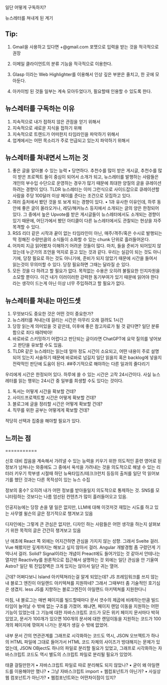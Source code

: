 
일단 어떻게 구독하지?

뉴스레터를 쳐내게 된 계기

## Tip:
1. Gmail을 사용하고 있다면 <handle>+<identifier>@gmail.com 포맷으로 입력을 받는 것을 적극적으로 권장

2. 이메일 클라이언트의 분류 기능을 적극적으로 이용한다.
3. Glasp 이라는 Web Highlighter를 이용해서 인상 깊은 부분은 줄치고, 한 곳에 모아둔다.
4. 아카이빙 된 것들 일부는 계속 모아두었다가, 필요할때 인용할 수 있도록 한다.

## 뉴스레터를 구독하는 이유
1. 지속적으로 내가 접하지 않은 관점을 얻기 위해서
2. 지속적으로 새로운 지식을 접하기 위해
3. 지속적으로 트렌드가 어떠한지 타임라인을 파악하기 위해서
4. 업계에서는 어떤 목소리가 주로 언급되고 있는지 파악하기 위해서

## 뉴스레터를 쳐내면서 느끼는 것
1. 좋은 글을 알아볼 수 있는 능력
	• 당연하다. 추천수를 많이 받은 게시글,  추천수를 많이 받은 프로젝트 들이 중심이 되어서 소개가 되고, 뉴스레터를 발행하는 사람들은 개인의 부수입 수단으로 운영하는 경우가 많기 때문에 최대한 양질의 글을 큐레이션 하려는 경향이 있다. TLDR 뉴스레터는 이미 그런식으로 사이드잡으로 큐레이션할 사람을 주당 100달러 이상 페이를 준다는 조건으로 모집하고 있다.
2. 여러 출처에서 봤던 것을 또 보게 되는 경향이 있다.
	• 1과 유사한 이유인데, 하루 동안에 좋은 글이 올라오거나, 레딧/해커뉴스 등지에서 소개되는 글의 양은 한정되어있다.  그 중에서 높은 Upvote를 받은 게시글들이 뉴스레터에서도 소개되는 경향이 있기 때문에, 어딘가에서 봤던 아티클이 다른 뉴스레터에서도 관찰되는 현상을 자주 목격할 수 있다.
3. RSS 리더 같은 시작과 끝이 없는 타임라인이 아닌, 매주/격주/혹은 수시로 발행되는 딱 정해진 수량만큼의 소식들이 소화할 수 있는 chunk 단위로 흘러들어온다.
4. 어차피 지금 읽어봤자 이해하기 어려운 것들이 많다. 마치, 들을 준비가 되어있지 않았는데 누군가의 조언을 억지로 듣고 있는 것과 같다. 우리는 실감이 되는 것도 아니기에, 당장 필요로 하는 것도 아니기에, 준비가 되지 않았기 때문에 시간을 들여서 읽는것이 무의미할 수 있다. 당장 필요하면 그때는 달라질 순  있다.
5. 모든 것을 다 하려고 할 필요가 없다. 목적없는 수용은 오히려 불필요한 인지자원을 소모할 뿐이다. 이건 내가 이러이러한 강력한 동기부여가 있기 때문에 읽어야 한다라는 생각이 드는게 아닌 이상 너무 주입하려고 할 필요가 없다.



## 뉴스레터를 쳐내는 마인드셋
1. 무엇보다도 중요한  것은 어떤 것이 중요한가?
2. 뉴스레터를 쳐내는데 걸리는 시간은 아무리 오래 걸려도 1시간
3. 당장 읽는게 의미있을 것 같은데, 이후에 좋은 참고자료가 될 것 같다면? 일단 분류함으로 죄다 때려박아!
4. 바로바로 스키밍하기 어렵다고 판단되는 글이라면 ChatGPT에 요약 질의를 넣어보고 판단을 유보할 수도 있음.
5. TLDR  같은 뉴스레터는 읽는데 얼마 정도 시간이 소요되고, 어떤 내용이 주로 설명되어 있는지 서술하기 때문에 바로바로 넘길지 일단 읽을지 혹은 backlog에 넣을지 전략적인 판단에 도움이 된다.
##주기적으로 해야하는 다른 일과의 줄다리기

우리에게 시간은 한정되어 있다. 하루에 쓸 수 있는 시간은 고작 24시간이다.
사실 뉴스레터를 읽는 행위는 24시간 중 일부를 희생할 수도 있다는 것이다.

1. 독서는 어떻게 시간을 확보할 건데?
2. 사이드프로젝트할 시간은 어떻게 확보할 건데?
3. 블로그에 글을 정리할 시간은 어떻게 확보할 건데?
4. 직무를 위한 공부는 어떻게게 확보할 건데?

적당히 선택과 집중을 해야할 필요가 있다.

## 느끼는 점


===========


신호 대비 잡음을 계속해서 가려낼 수 있는 능력을 키우기 위한  의도적인  휸련
영어로 된 정보가 넘쳐나는 와중에도 그 중에서 옥석을 가려내는 것을 의도적으로  해낼  수  있는 리터러 키우기
학부생 시절때 하던 뉴욕타임즈/테크크런치 등등의 출처를 일단 막 읽어보기를 했던 것과는 다른 목적성이 있는 뉴스 수집

정보의 홍수? 오히려 내가 어떤 정보를 받아들일지 의도적으로 통제하는 것.
SNS를 모니터링하는 것보다는 나름 엄선된 컨텐츠가 많이 흘러들어오고 있음.

인공지능에는 당장 손을 댈 일은 없지만, LLM에 대해 이것저것 재밌는 시도를 하고 있는 사무엘 윌슨의 글은 정기적으로 챙겨보고 있음

디자인에는 그렇게 큰 관심은 없지만, 디자인 하는 사람들은 어떤 생각을 하는지 살펴보기 위한 목적의 글은 간간히 챙겨보고 있음


난 애초에 React 쪽 외에는 어지간하면 관심을 가지지 않는 성향.
그래서 Svelte 걸러.
Vue 해봤지만 깊게까지는 해보고 싶지 않아서 걸러.
Angular 개발경험 좀 구렸던게 기억나서 걸러.
Solid? Signal이라는 개념이 Preact에도 들어가있는 것 같아서 안테나는 열지만 Reactivity를 원론적으로 접근해서 설명하는 것 외에는 일단 관심을 안 기울여
Astro? 일단 뭐 진입장벽은 크게 있지는 않아서 일단 귀는 열어.

근데?  어쩌다보니 Island 아키텍쳐라는걸 알게 되었는데?  JS 프레임워크를 쓰지 않는 내 블로그 엔진이 아일랜드 아키텍쳐를 지원하네? 그래서 그때부터 좀 기술적인 호기심은 생겼지. less JS를 지향하는 블로그엔진이 아일랜드 아키텍쳐를 지원한다니

마침, 내 블로그는 매번 페이지를 빌드할때마다 문서 갯수의 제곱에 비례하는만큼 빌드타임이 늘어날 수  밖에 없는 구조를 가졌어.  왜냐면, 페이지 랜덤 이동을 지원하는 어떤 기능이 있었는데 그 기능에 대한 자바스크립트 코드가 모든 위키 페이지 문서마다 박혀있었고, 문서가 100개가 있으면 100개의 문서에  대한 랜덤이동을 지원하는 코드가 100개의 페이지에 깎여져 나가는 문제가 생길 수 밖에 없었어.

내부 문서 간의 연관관계를 그래프로 시각화하는 코드도 역시, JSON 오브젝트가 하나의 HTML 파일에 그대로 들어가서 HTML 코드 자체의 사이즈가 방대해지는 문제가 있었는데,  JSON OBject도 하나의 파일로 분리할 필요가 있었고,  그래프로 시각화하는 자바스크립트 코드도 역시 별도의 스크립트 파일로 분리될 필요가 있었어.

태클 걸릴만한거
	• 자바스크립트 파일로 따로 분리해도 되지 않았나?
	• 굳이 왜 아일랜드를 이용해야만 했나?
	• 그냥 자바스크립트 import + 웹컴포넌트가 아닌가?
	• 사실상 웹 컴포넌트가 아닌가?
	• 웹컴포넌트와는 어떤차이점이 있지?


